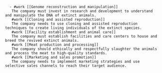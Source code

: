       - #work [[Genome reconstruction and manipulation]]
       The company must invest in research and development to understand and manipulate the DNA of extinct animals.
       #work [[Cloning and assisted reproduction]]
       The company needs to use cloning and assisted reproduction techniques to create living individuals of the extinct species.
       #work [[Facility establishment and animal care]]
       The company must establish facilities and care centers to house and breed the revived extinct animals.
       #work [[Meat production and processing]]
       The company should ethically and respectfully slaughter the animals and process the meat to high-quality standards.
       #work [[Marketing and sales promotion]]
       The company needs to implement marketing strategies and use selective sales channels to reach their target audience.


